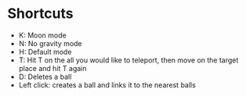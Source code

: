 # Shortcuts
- K: Moon mode
- N: No gravity mode
- H: Default mode
- T: Hit T on the all you would like to teleport, then move on the target place and hit T again
- D: Deletes a ball
- Left click: creates a ball and links it to the nearest balls
